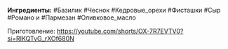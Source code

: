 
**Ингредиенты:**
#Базилик
#Чеснок
#Кедровые_орехи
#Фисташки
#Сыр #Романо и #Пармезан
#Оливковое_масло

Приготовление:
https://youtube.com/shorts/OX-7R7EVTV0?si=RIKQTvG_rXOf680N